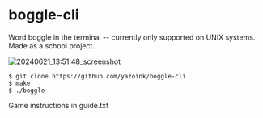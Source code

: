 # boggle-cli
Word boggle in the terminal -- currently only supported on UNIX systems. Made as a school project.

![20240621_13:51:48_screenshot](https://github.com/yazoink/boggle-cli/assets/98802603/2d9c8a4d-89af-4b85-98d1-ad8817e863c0)

```
$ git clone https://github.com/yazoink/boggle-cli
$ make
$ ./boggle
```

Game instructions in guide.txt
